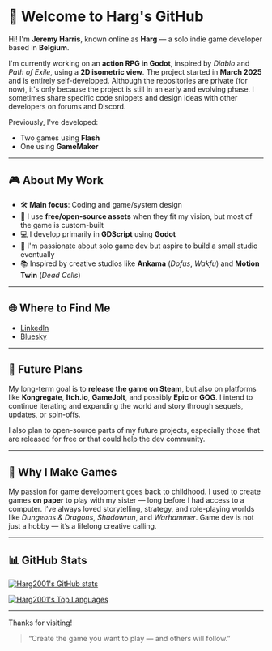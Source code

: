 # 👾 Welcome to Harg's GitHub

Hi! I'm **Jeremy Harris**, known online as **Harg** — a solo indie game developer based in **Belgium**.

I'm currently working on an **action RPG in Godot**, inspired by *Diablo* and *Path of Exile*, using a **2D isometric view**. The project started in **March 2025** and is entirely self-developed. Although the repositories are private (for now), it's only because the project is still in an early and evolving phase. I sometimes share specific code snippets and design ideas with other developers on forums and Discord.

Previously, I've developed:
- Two games using **Flash**
- One using **GameMaker**

---

## 🎮 About My Work

- 🛠️ **Main focus**: Coding and game/system design
- 🎨 I use **free/open-source assets** when they fit my vision, but most of the game is custom-built
- 💻 I develop primarily in **GDScript** using **Godot**
- 🌱 I'm passionate about solo game dev but aspire to build a small studio eventually
- 📚 Inspired by creative studios like **Ankama** (*Dofus*, *Wakfu*) and **Motion Twin** (*Dead Cells*)

---

## 🌐 Where to Find Me

- [LinkedIn](https://www.linkedin.com/in/harg2001/)
- [Bluesky](https://bsky.app/profile/harg2001.bsky.social)

---

## 🚀 Future Plans

My long-term goal is to **release the game on Steam**, but also on platforms like **Kongregate**, **Itch.io**, **GameJolt**, and possibly **Epic** or **GOG**. I intend to continue iterating and expanding the world and story through sequels, updates, or spin-offs.

I also plan to open-source parts of my future projects, especially those that are released for free or that could help the dev community.

---

## 🎲 Why I Make Games

My passion for game development goes back to childhood. I used to create games **on paper** to play with my sister — long before I had access to a computer. I’ve always loved storytelling, strategy, and role-playing worlds like *Dungeons & Dragons*, *Shadowrun*, and *Warhammer*. Game dev is not just a hobby — it’s a lifelong creative calling.

---

## 📊 GitHub Stats

[![Harg2001's GitHub stats](https://github-readme-stats.vercel.app/api?username=Harg2001)](https://github.com/Harg2001/github-readme-stats)

[![Harg2001's Top Languages](https://github-readme-stats.vercel.app/api/top-langs/?username=Harg2001)](https://github.com/Harg2001/github-readme-stats)

---

Thanks for visiting!

> “Create the game you want to play — and others will follow.”
